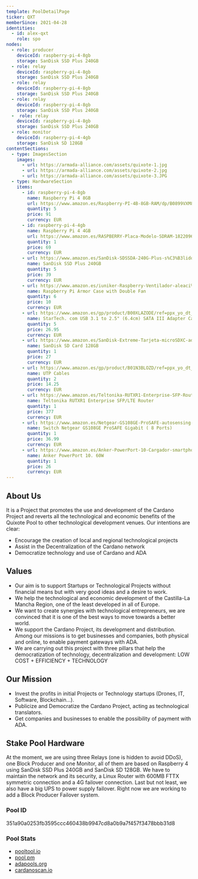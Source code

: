 ```yaml
---
template: PoolDetailPage
ticker: QXT
memberSince: 2021-04-28
identities:
  - id: alex-qxt
    role: spo
nodes:
  - role: producer
    deviceId: raspberry-pi-4-8gb
    storage: SanDisk SSD Plus 240GB
  - role: relay
    deviceId: raspberry-pi-4-8gb
    storage: SanDisk SSD Plus 240GB
  - role: relay
    deviceId: raspberry-pi-4-8gb
    storage: SanDisk SSD Plus 240GB
  - role: relay
    deviceId: raspberry-pi-4-8gb
    storage: SanDisk SSD Plus 240GB
  -  role: relay
    deviceId: raspberry-pi-4-8gb
    storage: SanDisk SSD Plus 240GB
  - role: monitor
    deviceId: raspberry-pi-4-4gb
    storage: SanDisk SD 128GB
contentSections:
  - type: ImagesSection
    images:
      - url: https://armada-alliance.com/assets/quixote-1.jpg
      - url: https://armada-alliance.com/assets/quixote-2.jpg
      - url: https://armada-alliance.com/assets/quixote-3.JPG
  - type: HardwareSection
    items:
      - id: raspberry-pi-4-8gb
        name: Raspberry Pi 4 8GB
        url: https://www.amazon.es/Raspberry-PI-4B-8GB-RAM/dp/B0899VXM8F/ref=sr_1_5?crid=1CXQTW090Q3CQ&dchild=1&keywords=raspberry+pi+4+8gb&qid=1627927600&sprefix=rasp%2Caps%2C282&sr=8-5
        quantity: 5
        price: 91
        currency: EUR
      - id: raspberry-pi-4-4gb
        name: Raspberry Pi 4 4GB
        url: https://www.amazon.es/RASPBERRY-Placa-Modelo-SDRAM-1822096/dp/B07TC2BK1X/ref=sr_1_2?dchild=1&keywords=raspberry+pi+4+4gb&qid=1627926055&sr=8-2
        quantity: 1
        price: 69
        currency: EUR
      - url: https://www.amazon.es/SanDisk-SDSSDA-240G-Plus-s%C3%B3lido-Interno/dp/B01F9G43WU/ref=sr_1_1_sspa?dchild=1&keywords=sandisk+ssd+plus+240&qid=1627926087&sr=8-1-spons&psc=1&spLa=ZW5jcnlwdGVkUXVhbGlmaWVyPUEzVVFWT1ZSRFNCUkdVJmVuY3J5cHRlZElkPUEwODE4MDI3Mk5CNVhKWUVZN0ZURiZlbmNyeXB0ZWRBZElkPUExMDQyNTk3M0k0NFlYM0hMQVFaQSZ3aWRnZXROYW1lPXNwX2F0ZiZhY3Rpb249Y2xpY2tSZWRpcmVjdCZkb05vdExvZ0NsaWNrPXRydWU=
        name: SanDisk SSD Plus 240GB
        quantity: 5
        price: 39
        currency: EUR
      - url: https://www.amazon.es/iuniker-Raspberry-Ventilador-aleaci%C3%B3n-Disipador/dp/B095W5RDB3/ref=sr_1_54?dchild=1&keywords=disipador+raspberry&qid=1627926169&sr=8-54
        name: Raspberry Pi Armor Case with Double Fan
        quantity: 6
        price: 10
        currency: EUR
      - url: https://www.amazon.es/gp/product/B00XLAZODE/ref=ppx_yo_dt_b_asin_title_o07_s00?ie=UTF8&psc=1
        name: StarTech. com USB 3.1 to 2.5" (6.4cm) SATA III Adapter Cable with UASP - USB 3.1 to SATA SSD/HDD Converter/Adapter Cable
        quantity: 5
        price: 26.95
        currency: EUR
      - url: https://www.amazon.es/SanDisk-Extreme-Tarjeta-microSDXC-adaptador/dp/B07FCMKK5X/ref=sr_1_5?dchild=1&keywords=sd+sandisk+128&qid=1627926267&sr=8-5
        name: SanDisk SD Card 128GB
        quantity: 1
        price: 27
        currency: EUR
      - url: https://www.amazon.es/gp/product/B01N3BLOZD/ref=ppx_yo_dt_b_asin_title_o08_s01?ie=UTF8&th=1
        name: UTP Cables
        quantity: 2
        price: 14.25
        currency: EUR
      - url: https://www.amazon.es/Teltonika-RUTXR1-Enterprise-SFP-Router/dp/B08QVCQBC3/ref=sr_1_1?crid=S8K1HYVS9HI&dchild=1&keywords=teltonika+rutx&qid=1629474320&sprefix=teltonik%2Caps%2C172&sr=8-1
        name: Teltonika RUTXR1 Enterprise SFP/LTE Router
        quantity: 1
        price: 377
        currency: EUR
      - url: https://www.amazon.es/Netgear-GS108GE-ProSAFE-autosensing-met%C3%A1lica/dp/B000092RRM/ref=sr_1_29?crid=CN2W5KQ8MDPU&dchild=1&keywords=switch+netgear+gigabit&qid=1628088747&s=electronics&sprefix=switch+%2Celectronics%2C367&sr=1-29
        name: Switch Netgear GS108GE ProSAFE Gigabit ( 8 Ports)
        quantity: 1
        price: 36.99
        currency: EUR
      - url: https://www.amazon.es/Anker-PowerPort-10-Cargador-smartphones/dp/B00YTJ45HM/ref=sr_1_17?dchild=1&keywords=anker+usb+ladron&qid=1627926430&sr=8-17
        name: Anker PowerPort 10. 60W
        quantity: 1
        price: 26
        currency: EUR
---
```


## About Us

It is a Project that promotes the use and development of the Cardano Project and reverts all the technological and economic benefits of the Quixote Pool to other technological development venues. Our intentions are clear:

- Encourage the creation of local and regional technological projects
- Assist in the Decentralization of the Cardano network
- Democratize technology and use of Cardano and ADA

## Values

- Our aim is to support Startups or Technological Projects without financial means but with very good ideas and a desire to work.
- We help the technological and economic development of the Castilla-La Mancha Region, one of the least developed in all of Europe.
- We want to create synergies with technological entrepreneurs, we are convinced that it is one of the best ways to move towards a better world.
- We support the Cardano Project, its development and distribution. Among our missions is to get businesses and companies, both physical and online, to enable payment gateways with ADA.
- We are carrying out this project with three pillars that help the democratization of technology, decentralization and development: LOW COST + EFFICIENCY + TECHNOLOGY

## Our Mission

- Invest the profits in initial Projects or Technology startups (Drones, IT, Software, Blockchain…).
- Publicize and Democratize the Cardano Project, acting as technological translators.
- Get companies and businesses to enable the possibility of payment with ADA.

## Stake Pool Hardware

At the moment, we are using three Relays (one is hidden to avoid DDoS), one Block Producer and one Monitor, all of them are based on Raspberry 4 using SanDisk SSD Plus 240GB and SanDisk SD 128GB. We have to maintain the network and its security, a Linux Router with 600MB FTTX symmetric connection and a 4G failover connection. Last but not least, we also have a big UPS to power supply failover. Right now we are working to add a Block Producer Failover system.

### Pool ID

351a90a0253fb3595ccc460438b9947cd8a0b9a7f457f3478bbb31d8

### Pool Stats

- [pooltool.io](https://pooltool.io/pool/351a90a0253fb3595ccc460438b9947cd8a0b9a7f457f3478bbb31d8)
- [pool.pm](https://pool.pm/351a90a0253fb3595ccc460438b9947cd8a0b9a7f457f3478bbb31d8)
- [adapools.org](https://adapools.org/pool/351a90a0253fb3595ccc460438b9947cd8a0b9a7f457f3478bbb31d8)
- [cardanoscan.io](https://cardanoscan.io/pool/351a90a0253fb3595ccc460438b9947cd8a0b9a7f457f3478bbb31d8)

